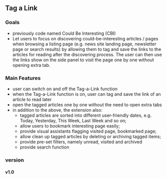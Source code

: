## Tag a Link

### Goals

- previously code named Could Be Interesting (CBI)
- Let users to focus on discovering could-be-interesting articles / pages when browsing a listing page (e.g. news site landing page, newsletter page or search results) by allowing them to tag and save the links to the articles for reading after the discovering process. The user can then use the links show on the side panel to visit the page one by one without opening extra tab.

### Main Features

- user can switch on and off the Tag-a-Link function
- when the Tag-a-Link function is on, user can tag and save the link of an article to read later
- open the tagged articles one by one without the need to open extra tabs
- in addition to the above, the extension also:
  - tagged articles are sorted into different user-friendly dates, e.g. Today, Yesterday, This Week, Last Week and so on;
  - allow users to bookmark interesting page easily;
  - provide visual assistants flagging visited page, bookmarked page;
  - allow clean up tagged articles by deleting or archiving tagged items;
  - provide pre-set filters, namely unread, visited and archived
  - provide search function

### version

#### v1.0
